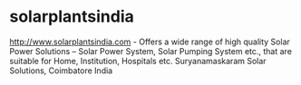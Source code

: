 solarplantsindia
================

http://www.solarplantsindia.com - Offers a wide range of high quality Solar Power Solutions – Solar Power System, Solar Pumping System etc., that are suitable for Home, Institution, Hospitals etc. Suryanamaskaram Solar Solutions, Coimbatore India
